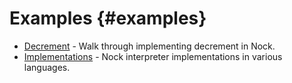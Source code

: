 # Examples {#examples}

- [Decrement](decrement.md) - Walk through implementing decrement in Nock.
- [Implementations](implementations.md) - Nock interpreter implementations in various languages.
